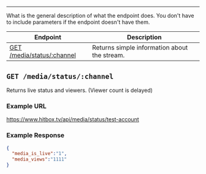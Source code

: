 # 
***

What is the general description of what the endpoint does. You don't have to include parameters if the endpoint doesn't have them.

| Endpoint | Description |
| ---- | --------------- |
| [GET /media/status/:channel](/README.md#get-mediastatuschannel) | Returns simple information about the stream. |

## `GET /media/status/:channel`

Returns live status and viewers. (Viewer count is delayed)

### Example URL

https://www.hitbox.tv/api/media/status/test-account

### Example Response 

```json
{
  "media_is_live":"1",
  "media_views":"1111"
}
```

